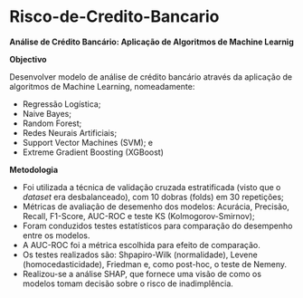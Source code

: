 # Risco-de-Credito-Bancario

**Análise de Crédito Bancário: Aplicação de Algoritmos de Machine Learnig**

**Objectivo**

Desenvolver modelo de análise de crédito bancário através da aplicação de algoritmos de Machine Learning, nomeadamente: 
- Regressão Logística;
- Naive Bayes;
- Random Forest;
- Redes Neurais Artificiais;
- Support Vector Machines (SVM); e
- Extreme Gradient Boosting (XGBoost)

**Metodologia**
- Foi utilizada a  técnica de validação cruzada estratificada (visto que o _dataset_ era desbalanceado), com 10 dobras (folds) em 30 repetições;
- Métricas de avaliação de desemenho dos modelos: Acurácia, Precisão, Recall, F1-Score, AUC-ROC e teste KS (Kolmogorov-Smirnov);
- Foram conduzidos testes estatísticos para comparação do desempenho entre os modelos.
- A AUC-ROC foi a métrica escolhida para efeito de comparação.
- Os testes realizados são: Shpapiro-Wilk (normalidade), Levene (homocedasticidade), Friedman e, como post-hoc, o teste de Nemeny.
- Realizou-se a análise SHAP, que fornece uma visão de como os modelos tomam decisão sobre o risco de inadimplência.


